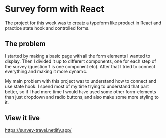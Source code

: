 # Survey form with React

The project for this week was to create a typeform like product in React and practice state hook and controlled forms. 

## The problem

I started by making a basic page with all the form elements I wanted to display. Then I divided it up to different components, one for each step of the survey (question 1 is one component etc). After that I tried to connect everything and making it more dynamic. 

My main problem with this project was to understand how to connect and use state hook. I spend most of my time trying to understand that part better, so if I had more time I would have used some other form-elements than just dropdown and radio buttons, and also make some more styling to it. 

## View it live

https://survey-travel.netlify.app/
